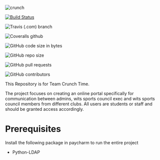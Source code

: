 ![crunch](https://user-images.githubusercontent.com/38796505/57013897-fb6b5200-6c0d-11e9-88ba-7b48b72b9bea.png)

[![Build Status](https://travis-ci.org/Robel-robel/Crunch-Time.svg?branch=master)](https://travis-ci.org/Robel-robel/Crunch-Time)

![Travis (.com) branch](https://img.shields.io/travis/com/Robel-robel/Crunch-Time/master.svg)

![Coveralls github](https://img.shields.io/coveralls/github/Robel-robel/Crunch-Time.svg)

![GitHub code size in bytes](https://img.shields.io/github/languages/code-size/Robel-robel/Crunch-Time.svg)

![GitHub repo size](https://img.shields.io/github/repo-size/Robel-robel/Crunch-Time.svg)

![GitHub pull requests](https://img.shields.io/github/issues-pr/Robel-robel/Crunch-Time.svg)

![GitHub contributors](https://img.shields.io/github/contributors/Robel-robel/Crunch-Time.svg)


This Repository is for Team Crunch Time.

The project focuses on creating an online portal specifically for communication between admins, wits sports council exec and wits sports council members from different clubs. All users are students or staff and should be granted access accordingly. 


# Prerequisites
 Install the following package in paycharm to run the entire project
 - Python-LDAP
  
